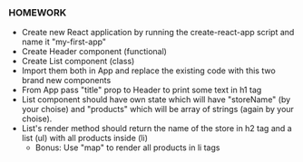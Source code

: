 ### HOMEWORK

- Create new React application by running the create-react-app script and name it "my-first-app"
- Create Header component (functional)
- Create List component (class)
- Import them both in App and replace the existing code with this two brand new components
- From App pass "title" prop to Header to print some text in h1 tag
- List component should have own state which will have "storeName" (by your choise) and "products" which will be
  array of strings (again by your choise).
- List's render method should return the name of the store in h2 tag and a list (ul) with all products inside (li)
    * Bonus: Use "map" to render all products in li tags
